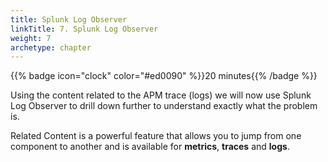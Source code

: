 ```yaml
---
title: Splunk Log Observer
linkTitle: 7. Splunk Log Observer
weight: 7
archetype: chapter
---
```


{{% badge icon="clock" color="#ed0090" %}}20 minutes{{% /badge %}}

Using the content related to the APM trace (logs) we will now use Splunk Log Observer to drill down further to understand exactly what the problem is.

Related Content is a powerful feature that allows you to jump from one component to another and is available for **metrics**, **traces** and **logs**.
